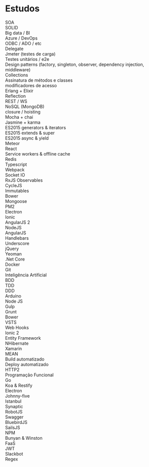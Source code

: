 # Estudos

SOA <br>
SOLID <br>
Big data / BI <br>
Azure / DevOps <br>
ODBC / ADO / etc <br>
Delegate <br>
Jmeter (testes de carga)<br>
Testes unitários / e2e <br>
Design patterns (factory, singleton, observer, dependency injection, middleware) <br>
Collections <br>
Assinatura de métodos e classes <br>
modificadores de acesso <br>
Erlang + Elixir <br>
Reflection <br>
REST / WS <br>
NoSQL (MongoDB) <br>
closure / hoisting <br>
Mocha + chai <br>
Jasmine + karma <br>
ES2015 generators & iterators <br>
ES2015 extends & super <br>
ES2015 async & yield <br>
Meteor <br>
React <br>
Service workers & offline cache <br>
Redis <br>
Typescript <br>
Webpack <br>
Socket IO <br>
RxJS Observables <br>
CycleJS <br>
Immutables <br>
Bower <br>
Mongoose <br>
PM2 <br>
Electron <br>
Ionic <br>
AngularJS 2 <br>
NodeJS <br>
AngularJS <br>
Handlebars <br>
Underscore <br>
jQuery <br>
Yeoman <br>
.Net Core <br>
Docker <br>
Git <br>
Inteligência Artificial <br>
BDD <br>
TDD <br>
DDD <br>
Arduíno <br>
Node JS <br>
Gulp <br>
Grunt <br>
Bower <br>
VSTS <br>
Web Hooks <br>
Ionic 2 <br>
Entity Framework <br>
NHibernate <br>
Xamarin <br>
MEAN <br>
Build automatizado 	 <br>
Deploy automatizado <br>
HTTP2 <br>
Programação Funcional <br>
Go <br>
Koa & Restify<br>
Electron <br>
Johnny-five <br>
Istanbul <br>
Synaptic <br>
RobotJS <br>
Swagger <br>
BluebirdJS <br>
SailsJS <br>
NPM <br>
Bunyan & Winston <br>
FaaS <br>
JWT <br>
Slackbot <br>
Regex <br>
